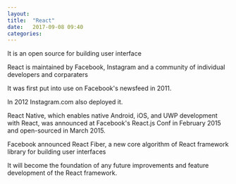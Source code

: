 ```yaml
---
layout: 
title:  "React"
date:   2017-09-08 09:40
categories: 
--- 
```

It is an open source for building user interface

React is maintained by Facebook, Instagram and a community of individual developers and corparaters 
    
It was first put into use  on Facebook's newsfeed in 2011.

In  2012 Instagram.com also deployed it.                                                                                                                 

 React Native, which enables native Android, iOS, and UWP development with React, was announced at Facebook's React.js Conf in February 2015 and open-sourced in March 2015.

Facebook announced React Fiber, a new core algorithm of React framework library for building user interfaces

It will become the foundation of any future improvements and feature development of the React framework.
